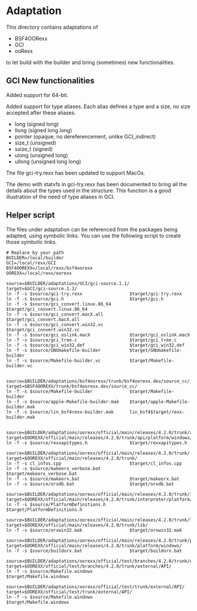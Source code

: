Adaptation
==========

This directory contains adaptations of

- BSF4OORexx
- GCI
- ooRexx

to let build with the builder and bring (sometimes) new functionalities.

GCI New functionalities
-----------------------

Added support for 64-bit.

Added support for type aliases.
Each alias defines a type and a size, no size accepted after these aliases.

- long (signed long)
- llong (signed long long)
- pointer (opaque, no dereferencement, unlike GCI_indirect)
- size_t (unsigned)
- ssize_t (signed)
- ulong (unsigned long)
- ullong (unsigned long long)

The file gci-try.rexx has been updated to support MacOs.

The demo with statvfs in gci-try.rexx has been documented to bring all the
details about the types used in the structure. This function is a good
illustration of the need of type aliases in GCI.

Helper script
-------------
The files under adaptation can be referenced from the packages being adapted,
using symbolic links. You can use the following script to create those symbolic links.

    # Replace by your path
    BUILDER=/local/builder
    GCI=/local/rexx/GCI
    BSF4OOREXX=/local/rexx/bsf4oorexx
    OOREXX=/local/rexx/oorexx

    source=$BUILDER/adaptations/GCI/gci-source.1.1/
    target=$GCI/gci-source.1.1/
    ln -f -s $source/gci-try.rexx                  $target/gci-try.rexx
    ln -f -s $source/gci.h                         $target/gci.h
    ln -f -s $source/gci_convert.linux.86_64       $target/gci_convert.linux.86_64
    ln -f -s $source/gci_convert.macX.all          $target/gci_convert.macX.all
    ln -f -s $source/gci_convert.win32.vc          $target/gci_convert.win32.vc
    ln -f -s $source/gci_oslink.macX               $target/gci_oslink.macX
    ln -f -s $source/gci_tree.c                    $target/gci_tree.c
    ln -f -s $source/gci_win32.def                 $target/gci_win32.def
    ln -f -s $source/GNUmakefile-builder           $target/GNUmakefile-builder
    ln -f -s $source/Makefile-builder.vc           $target/Makefile-builder.vc


    source=$BUILDER/adaptations/bsf4oorexx/trunk/bsf4oorexx.dev/source_cc/
    target=$BSF4OOREXX/trunk/bsf4oorexx.dev/source_cc/
    ln -f -s $source/Makefile-builder              $target/Makefile-builder
    ln -f -s $source/apple-Makefile-builder.mak    $target/apple-Makefile-builder.mak
    ln -f -s $source/lin_bsf4rexx-builder.mak      lin_bsf4$target/rexx-builder.mak


    source=$BUILDER/adaptations/oorexx/official/main/releases/4.2.0/trunk/api/platform/windows/
    target=$OOREXX/official/main/releases/4.2.0/trunk/api/platform/windows/
    ln -f -s $source/rexxapitypes.h                $target/rexxapitypes.h

    source=$BUILDER/adaptations/oorexx/official/main/releases/4.2.0/trunk/
    target=$OOREXX/official/main/releases/4.2.0/trunk/
    ln -f -s cl_infos.cpp                          $target/cl_infos.cpp
    ln -f -s $source/makeorx_verbose.bat           $target/makeorx_verbose.bat
    ln -f -s $source/makeorx.bat                   $target/makeorx.bat
    ln -f -s $source/orxdb.bat                     $target/orxdb.bat

    source=$BUILDER/adaptations/oorexx/official/main/releases/4.2.0/trunk/interpreter/platform/windows/
    target=$OOREXX/official/main/releases/4.2.0/trunk/interpreter/platform/windows/
    ln -f -s $source/PlatformDefinitions.h         $target/PlatformDefinitions.h

    source=$BUILDER/adaptations/oorexx/official/main/releases/4.2.0/trunk/lib/
    target=$OOREXX/official/main/releases/4.2.0/trunk/lib/
    ln -f -s $source/orxwin32.mak                  $target/orxwin32.mak

    source=$BUILDER/adaptations/oorexx/official/main/releases/4.2.0/trunk/platform/windows/
    target=$OOREXX/official/main/releases/4.2.0/trunk/platform/windows/
    ln -f -s $source/buildorx.bat                  $target/buildorx.bat

    source=$BUILDER/adaptations/oorexx/official/test/branches/4.2.0/trunk/external/API/
    target=$OOREXX/official/test/branches/4.2.0/trunk/external/API/
    ln -f -s $source/Makefile.windows              $target/Makefile.windows

    source=$BUILDER/adaptations/oorexx/official/test/trunk/external/API/
    target=$OOREXX/official/test/trunk/external/API/
    ln -f -s $source/Makefile.windows              $target/Makefile.windows

